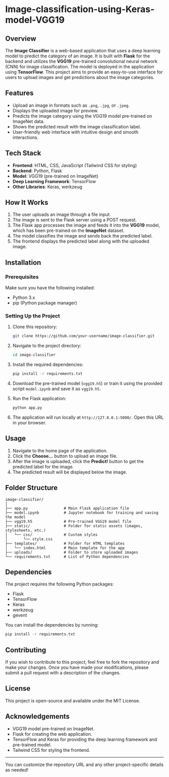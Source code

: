 # Image-classification-using-Keras-model-VGG19


## Overview

The **Image Classifier** is a web-based application that uses a deep learning model to predict the category of an image. It is built with **Flask** for the backend and utilizes the **VGG19** pre-trained convolutional neural network (CNN) for image classification. The model is deployed in the application using **TensorFlow**. This project aims to provide an easy-to-use interface for users to upload images and get predictions about the image categories.

## Features

* Upload an image in formats such as `.png`, `.jpg`, or `.jpeg`.
* Displays the uploaded image for preview.
* Predicts the image category using the VGG19 model pre-trained on ImageNet data.
* Shows the predicted result with the image classification label.
* User-friendly web interface with intuitive design and smooth interactions.

## Tech Stack

* **Frontend**: HTML, CSS, JavaScript (Tailwind CSS for styling)
* **Backend**: Python, Flask
* **Model**: VGG19 (pre-trained on ImageNet)
* **Deep Learning Framework**: TensorFlow
* **Other Libraries**: Keras, werkzeug

## How It Works

1. The user uploads an image through a file input.
2. The image is sent to the Flask server using a POST request.
3. The Flask app processes the image and feeds it into the **VGG19** model, which has been pre-trained on the **ImageNet** dataset.
4. The model classifies the image and sends back the predicted label.
5. The frontend displays the predicted label along with the uploaded image.

## Installation

### Prerequisites

Make sure you have the following installed:

* Python 3.x
* pip (Python package manager)

### Setting Up the Project

1. Clone this repository:

   ```bash
   git clone https://github.com/your-username/image-classifier.git
   ```

2. Navigate to the project directory:

   ```bash
   cd image-classifier
   ```

3. Install the required dependencies:

   ```bash
   pip install -r requirements.txt
   ```

4. Download the pre-trained model (`vgg19.h5`) or train it using the provided script `model.ipynb` and save it as `vgg19.h5`.

5. Run the Flask application:

   ```bash
   python app.py
   ```

6. The application will run locally at `http://127.0.0.1:5000/`. Open this URL in your browser.

## Usage

1. Navigate to the home page of the application.
2. Click the **Choose...** button to upload an image file.
3. After the image is uploaded, click the **Predict!** button to get the predicted label for the image.
4. The predicted result will be displayed below the image.

## Folder Structure

```
image-classifier/
│
├── app.py                # Main Flask application file
├── model.ipynb           # Jupyter notebook for training and saving the model
├── vgg19.h5              # Pre-trained VGG19 model file
├── static/               # Folder for static assets (images, stylesheets, etc.)
│   └── css/              # Custom styles
│       └── style.css
├── templates/            # Folder for HTML templates
│   └── index.html        # Main template for the app
├── uploads/              # Folder to store uploaded images
└── requirements.txt      # List of Python dependencies
```

## Dependencies

The project requires the following Python packages:

* Flask
* TensorFlow
* Keras
* werkzeug
* gevent

You can install the dependencies by running:

```bash
pip install -r requirements.txt
```

## Contributing

If you wish to contribute to this project, feel free to fork the repository and make your changes. Once you have made your modifications, please submit a pull request with a description of the changes.

## License

This project is open-source and available under the MIT License.

## Acknowledgements

* VGG19 model pre-trained on ImageNet.
* Flask for creating the web application.
* TensorFlow and Keras for providing the deep learning framework and pre-trained model.
* Tailwind CSS for styling the frontend.

---

You can customize the repository URL and any other project-specific details as needed!

